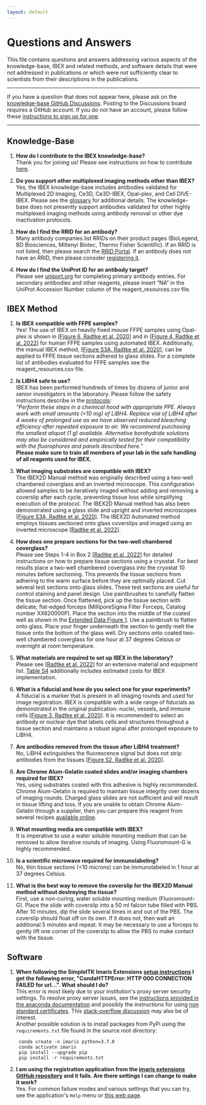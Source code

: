 ```yaml
---
layout: default
---
```


# Questions and Answers

This file contains questions and answers addressing various aspects of the knowledge-base, IBEX and related methods, and software details that were not addressed in publications or which were not sufficiently clear to scientists from their descriptions in the publications.

---

If you have a question that does not appear here, please ask on the [knowledge-base GitHub Discussions](https://github.com/IBEXImagingCommunity/ibex_imaging_knowledge_base/discussions). Posting to the Discussions board requires a GitHub account. If you do not have an account, please follow these [instructions to sign up for one](https://docs.github.com/en/get-started/signing-up-for-github/signing-up-for-a-new-github-account).

---

## Knowledge-Base

1. **How do I contribute to the IBEX knowledge-base?**  
Thank you for joining us! Please see instructions on how to contribute [here](contrib.md). 

1. **Do you support other multiplexed imaging methods other than IBEX?**  
Yes, the IBEX knowledge-base includes antibodies validated for Multiplexed 2D Imaging, Ce3D, Ce3D-IBEX, Opal-plex, and Cell DIVE-IBEX. Please see the [glossary](./contrib.md#glossary) for additional details. The knowledge-base does not presently support antibodies validated for other highly multiplexed imaging methods using antibody removal or other dye inactivation protocols.

1. **How do I find the RRID for an antibody?**  
Many antibody companies list RRIDs on their product pages (BioLegend, BD Biosciences, Miltenyi Biotec, Thermo Fisher Scientific). If an RRID is not listed, then please search the [RRID Portal](https://scicrunch.org/resources). If an antibody does not have an RRID, then please consider [registering it](https://antibodyregistry.org/add).

1. **How do I find the UniProt ID for an antibody target?**  
Please see [uniport.org](https://www.uniprot.org) for completing primary antibody entries. For secondary antibodies and other reagents, please insert “NA” in the UniProt Accession Number column of the reagent_resources.csv file.

## IBEX Method

1. **Is IBEX compatible with FFPE samples?**  
Yes! The use of IBEX on heavily fixed mouse FFPE samples using Opal-plex is shown in [[Figure 6, Radtke et al. 2020](https://doi.org/10.1073/pnas.2018488117)] and in [[Figure 4, Radtke et al. 2022](https://doi.org/10.1038/s41596-021-00644-9)] for human FFPE samples using automated IBEX. Additionally, the manual IBEX method, [[Figure S3A, Radtke et al. 2020](https://www.pnas.org/doi/suppl/10.1073/pnas.2018488117/suppl_file/pnas.2018488117.sapp.pdf)], can be applied to FFPE tissue sections adhered to glass slides. For a complete list of antibodies evaluated for FFPE samples see the reagent_resources.csv file.

1. **Is LiBH4 safe to use?**  
IBEX has been performed hundreds of times by dozens of junior and senior investigators in the laboratory. Please follow the safety instructions describe in the [protocols](https://doi.org/10.1038/s41596-021-00644-9):  
*“Perform these steps in a chemical hood with appropriate PPE. Always work with small amounts (<10 mg) of LiBH4. Replace vial of LiBH4 after 4 weeks of prolonged use as we have observed reduced bleaching efficiency after repeated exposure to air. We recommend purchasing the smallest aliquot (1 g) available. Alternative borohydride solutions may also be considered and empirically tested for their compatibility with the fluorophores and panels described here.”*   
**Please make sure to train all members of your lab in the safe handling of all reagents used for IBEX.**

1. **What imaging substrates are compatible with IBEX?**  
The IBEX2D Manual method was originally described using a two-well chambered coverglass and an inverted microscope. This configuration allowed samples to be iteratively imaged without adding and removing a coverslip after each cycle, preventing tissue loss while simplifying execution of the protocol. The IBEX2D Manual method has also been demonstrated using a glass slide and upright and inverted microscopes [[Figure S3A, Radtke et al. 2020](https://doi.org/10.1073/pnas.2018488117)]. The IBEX2D Automated method employs tissues sectioned onto glass coverslips and imaged using an inverted microscope [[Radtke et al. 2022](https://doi.org/10.1038/s41596-021-00644-9)].

1. **How does one prepare sections for the two-well chambered coverglass?**  
Please see Steps 1-4 in Box 2 [[Radtke et al. 2022](https://doi.org/10.1038/s41596-021-00644-9)] for detailed instructions on how to prepare tissue sections using a cryostat. For best results place a two-well chambered coverglass into the cryostat 10 minutes before sectioning. This prevents the tissue sections from adhering to the warm surface before they are optimally placed. Cut several test sections onto glass slides. These test sections are useful for control staining and panel design. Use paintbrushes to carefully flatten the tissue section. Once flattened, pick up the tissue section with delicate, flat-edged forceps (MilliporeSigma Filter Forceps, Catalog number XX620000P). Place the section into the middle of the coated well as shown in the [Extended Data Figure 1](https://doi.org/10.1038/s41596-021-00644-9#Fig1). Use a paintbrush to flatten onto glass. Place your finger underneath the section to gently melt the tissue onto the bottom of the glass well. Dry sections onto coated two-well chambered coverglass for one hour at 37 degrees Celsius or overnight at room temperature.

1. **What materials are required to set up IBEX in the laboratory?**  
Please see [[Radtke et al. 2022](https://doi.org/10.1038/s41596-021-00644-9)] for an extensive material and equipment list. [Table S4](https://doi.org/10.1038/s41596-021-00644-9#MOESM1) additionally includes estimated costs for IBEX implementation.

1. **What is a fiducial and how do you select one for your experiments?**  
A fiducial is a marker that is present in all imaging rounds and used for image registration. IBEX is compatible with a wide range of fiducials as demonstrated in the original publication: nuclei, vessels, and immune cells [[Figure 3, Radtke et al. 2020](https://doi.org/10.1073/pnas.2018488117)]. It is recommended to select an antibody or nuclear dye that labels cells and structures throughout a tissue section and maintains a robust signal after prolonged exposure to LiBH4.

1. **Are antibodies removed from the tissue after LiBH4 treatment?**  
No, LiBH4 extinguishes the fluorescence signal but does not strip antibodies from the tissues [[Figure S2, Radtke et al. 2020](https://www.pnas.org/doi/suppl/10.1073/pnas.2018488117/suppl_file/pnas.2018488117.sapp.pdf)].

1. **Are Chrome Alum-Gelatin coated slides and/or imaging chambers required for IBEX?**  
Yes, using substrates coated with this adhesive is highly recommended. Chrome Alum-Gelatin is required to maintain tissue integrity over dozens of imaging rounds. Charged glass slides are not sufficient and will result in tissue lifting and loss. If you are unable to obtain Chrome Alum-Gelatin through a supplier, then you can prepare this reagent from several recipes [available online](https://www.laboratorynotes.com/preparation-of-chrome-alum-containing-gelatin-solution-for-preparation-of-coated-slides-for-histological-tissue-sections/).

1. **What mounting media are compatible with IBEX?**  
It is imperative to use a water soluble mounting medium that can be removed to allow iterative rounds of imaging. Using Fluoromount-G is highly recommended. 

1. **Is a scientific microwave required for immunolabeling?**  
No, thin tissue sections (<10 microns) can be immunolabeled in 1 hour at 37 degrees Celsius.

1. **What is the best way to remove the coverslip for the IBEX2D Manual method without destroying the tissue?**  
First, use a non-curing, water soluble mounting medium (Fluoromount-G). Place the slide with coverslip into a 50 ml falcon tube filled with PBS. After 10 minutes, dip the slide several times in and out of the PBS. The coverslip should float off on its own. If it does not, then wait an additional 5 minutes and repeat. It may be necessary to use a forceps to gently lift one corner of the coverslip to allow the PBS to make contact with the tissue.

## Software

1. **When following the SimpleITK Imaris Extensions [setup instructions](https://github.com/niaid/imaris_extensions#setup) I get the following error, "CondaHTTPError: HTTP 000 CONNECTION FAILED for url...". What should I do?**  
This error is most likely due to your institution's proxy server security settings. To resolve proxy server issues, see the [instructions provided in the anaconda documentation](https://docs.anaconda.com/anaconda/user-guide/tasks/proxy/) and possibly the instructions for using [non standard certificates](https://conda.io/projects/conda/en/latest/user-guide/configuration/non-standard-certs.html).
This [stack-overflow discussion](https://stackoverflow.com/questions/33883371/python-anaconda-proxy-setup-via-condarc-file-on-windows) may also be of interest.  
Another possible solution is to install packages from PyPi using the `requirements.txt` file found in the source root directory:  
    ```
     conda create -n imaris python=3.7.0
     conda activate imaris
     pip install --upgrade pip
     pip install -r requirements.txt
    ```

1. **I am using the registration application from the [imaris extensions GitHub repository](https://github.com/niaid/imaris_extensions) and it fails. Are there settings I can change to make it work?**  
Yes. For common failure modes and various settings that you can try, see the application's `Help` menu or [this web page](https://niaid.github.io/imaris_extensions/XTRegisterSameChannel.html).

